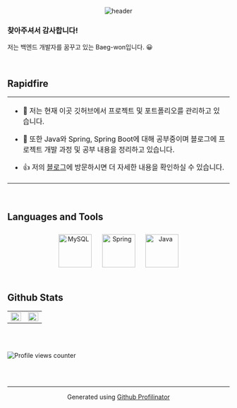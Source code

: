 <div align="center">
  
  ![header](https://capsule-render.vercel.app/api?type=waving&text=Baeg-won)  
</div>

### 찾아주셔서 감사합니다!  
저는 백엔드 개발자를 꿈꾸고 있는 Baeg-won입니다. 😀  
  

<br/>  


## Rapidfire  
<table>
  <tr>
    <td valign="top" width="50%">
  
- 📌 저는 현재 이곳 깃허브에서 프로젝트 및 포트폴리오를 관리하고 있습니다.
  

- 🌱 또한 Java와 Spring, Spring Boot에 대해 공부중이며 블로그에 프로젝트 개발 과정 및 공부 내용을 정리하고 있습니다.
 

- 👍 저의 [블로그](https://daegwonkim.tistory.com)에 방문하시면 더 자세한 내용을 확인하실 수 있습니다.

    </td>
  </tr>
</table>  
<br/>  

## Languages and Tools  
<div align="center">  
<img style="margin: 10px" src="https://profilinator.rishav.dev/skills-assets/mysql-original-wordmark.svg" alt="MySQL" height="75" />  
<img style="margin: 10px" src="https://profilinator.rishav.dev/skills-assets/springio-icon.svg" alt="Spring" height="75" />  
<img style="margin: 10px" src="https://profilinator.rishav.dev/skills-assets/java-original-wordmark.svg" alt="Java" height="75" />  
</div>  

<br/>  


## Github Stats  
<table><tr><td valign="top" width="50%">

<img src="https://github-readme-stats.vercel.app/api?username=Daegwon-Kim&show_icons=true&count_private=true&hide_border=true" align="left" style="width: 100%" />

</td><td valign="top" width="50%">

<img src="https://github-readme-stats.vercel.app/api/top-langs/?username=Daegwon-Kim&hide_border=true&layout=compact" align="left" style="width: 100%" />

</td></tr></table>  

<br/>  

  

<br/>  

![Profile views counter](https://komarev.com/ghpvc/?username=Daegwon-Kim&&style=flat-square)  
  

<br/>  


<br />

----
<div align="center">Generated using <a href="https://profilinator.rishav.dev/" target="_blank">Github Profilinator</a></div>
